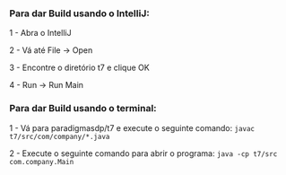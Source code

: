 ### Para dar Build usando o IntelliJ:

1 - Abra o IntelliJ

2 - Vá até File -> Open

3 - Encontre o diretório t7 e clique OK

4 - Run -> Run Main



### Para dar Build usando o terminal:

1 - Vá para paradigmasdp/t7 e execute o seguinte comando:
 `javac t7/src/com/company/*.java`

2 - Execute o seguinte comando para abrir o programa:
 `java -cp t7/src com.company.Main`
